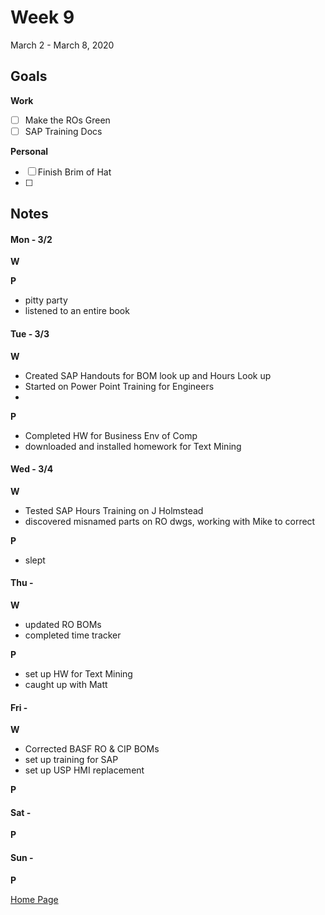 # Week 9
March 2 - March 8, 2020

## Goals

**Work**

- [ ] Make the ROs Green
- [ ] SAP Training Docs

**Personal**

- [ ] Finish Brim of Hat
- [ ] 


## Notes

#### Mon - 3/2 ####

**W**

**P**

- pitty party
- listened to an entire book

#### Tue - 3/3 ####

**W**

- Created SAP Handouts for BOM look up and Hours Look up
- Started on Power Point Training for Engineers
- 

**P**

- Completed HW for Business Env of Comp
- downloaded and installed homework for Text Mining

#### Wed - 3/4 ####

**W**

- Tested SAP Hours Training on J Holmstead
- discovered misnamed parts on RO dwgs, working with Mike to correct

**P**

- slept

#### Thu -  ####

**W**

- updated RO BOMs 
- completed time tracker

**P**

- set up HW for Text Mining
- caught up with Matt

#### Fri -  ####

**W**

- Corrected BASF RO & CIP BOMs 
- set up training for SAP
- set up USP HMI replacement

**P**

#### Sat -  ####

**P**

#### Sun -  ####

**P**


[Home Page](https://ch3ck3rs.github.io/Goals)
